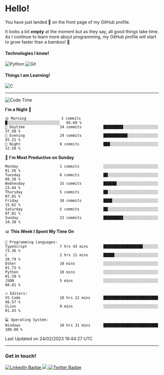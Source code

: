 # Hello!

You have just landed 🛬 on the front page of my GitHub profile.

It looks a bit ***empty*** at the moment but as they say, all good things take time. As I continue to learn more about programming, my GitHub profile will start to grow faster than a bamboo! 🎍 

#### Technologies I know!

![Python](https://img.shields.io/badge/python-3670A0?style=for-the-badge&logo=python&logoColor=ffdd54)
![Git](https://img.shields.io/badge/git-%23F05033.svg?style=for-the-badge&logo=git&logoColor=white)

#### Things I am Learning!

![C](https://img.shields.io/badge/c-%2300599C.svg?style=for-the-badge&logo=c&logoColor=white)

<hr size="2" noshade="0">

<!--START_SECTION:waka-->
![Code Time](http://img.shields.io/badge/Code%20Time-19%20hrs%2041%20mins-blue)

**I'm a Night 🦉** 

```text
🌞 Morning                3 commits           █░░░░░░░░░░░░░░░░░░░░░░░░   04.69 % 
🌆 Daytime                24 commits          █████████░░░░░░░░░░░░░░░░   37.50 % 
🌃 Evening                29 commits          ███████████░░░░░░░░░░░░░░   45.31 % 
🌙 Night                  8 commits           ███░░░░░░░░░░░░░░░░░░░░░░   12.50 % 
```
📅 **I'm Most Productive on Sunday** 

```text
Monday                   1 commits           ░░░░░░░░░░░░░░░░░░░░░░░░░   01.56 % 
Tuesday                  6 commits           ██░░░░░░░░░░░░░░░░░░░░░░░   09.38 % 
Wednesday                15 commits          ██████░░░░░░░░░░░░░░░░░░░   23.44 % 
Thursday                 5 commits           ██░░░░░░░░░░░░░░░░░░░░░░░   07.81 % 
Friday                   10 commits          ████░░░░░░░░░░░░░░░░░░░░░   15.62 % 
Saturday                 5 commits           ██░░░░░░░░░░░░░░░░░░░░░░░   07.81 % 
Sunday                   22 commits          █████████░░░░░░░░░░░░░░░░   34.38 % 
```


📊 **This Week I Spent My Time On** 

```text
💬 Programming Languages: 
TypeScript               7 hrs 43 mins       ██████████████████░░░░░░░   73.36 % 
C                        2 hrs 11 mins       █████░░░░░░░░░░░░░░░░░░░░   20.79 % 
Other                    10 mins             ░░░░░░░░░░░░░░░░░░░░░░░░░   01.73 % 
Python                   10 mins             ░░░░░░░░░░░░░░░░░░░░░░░░░   01.59 % 
JSON                     5 mins              ░░░░░░░░░░░░░░░░░░░░░░░░░   00.81 % 

🔥 Editors: 
VS Code                  10 hrs 22 mins      █████████████████████████   98.57 % 
CLion                    9 mins              ░░░░░░░░░░░░░░░░░░░░░░░░░   01.43 % 

💻 Operating System: 
Windows                  10 hrs 31 mins      █████████████████████████   100.00 % 
```


 Last Updated on 24/02/2023 19:44:27 UTC
<!--END_SECTION:waka-->

<hr size="2" noshade="0">

### Get in touch!

<div id="badges">
  <a href="https://www.linkedin.com/in/amritansh-sharma-7a4251245/">
    <img src="https://img.shields.io/badge/LinkedIn-blue?style=for-the-badge&logo=linkedin&logoColor=white" alt="LinkedIn Badge"/>
  </a>
  <a href="https://www.instagram.com/drowsycoder/">
    <img src="https://img.shields.io/badge/Instagram-%23E4405F.svg?style=for-the-badge&logo=Instagram&logoColor=white"/>
  </a>
  <a href="https://twitter.com/DrowsyCoder">
    <img src="https://img.shields.io/badge/Twitter-blue?style=for-the-badge&logo=twitter&logoColor=white" alt="Twitter Badge"/>
  </a>
</div>

